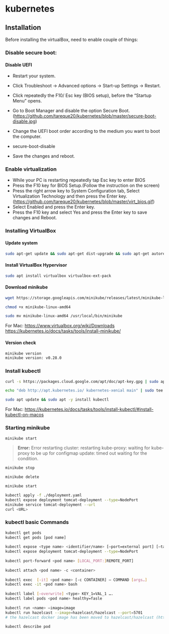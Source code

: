 # kubernetes

## Installation

Before installing the virtualBox, need to enable couple of things:

### Disable secure boot:
#### Disable UEFI

 - Restart your system.
 - Click Troubleshoot → Advanced options → Start-up Settings → Restart.
 - Click repeatedly the F10/ Esc key (BIOS setup), before the “Startup Menu” opens.
 - Go to Boot Manager and disable the option Secure Boot.
   (https://github.com/tareque20/kubernetes/blob/master/secure-boot-disable.jpg)
 - Change the UEFI boot order according to the medium you want to boot the computer.
 - secure-boot-disable

 - Save the changes and reboot.

### Enable virtualization
 - While your PC is restarting repeatedly tap Esc key to enter BIOS
 - Press the F10 key for BIOS Setup.(Follow the instruction on the screen)
 - Press the right arrow key to System Configuration tab, Select Virtualization Technology and then press the Enter key. 
	(https://github.com/tareque20/kubernetes/blob/master/virt_bios.gif)
 - Select Enabled and press the Enter key.
 - Press the F10 key and select Yes and press the Enter key to save changes and Reboot.

### Installing VirtualBox
#### Update system
```sh
sudo apt-get update && sudo apt-get dist-upgrade && sudo apt-get autoremove && sudo apt-get install apt-transport-https
```
#### Install VirtualBox Hypervisor
```sh
sudo apt install virtualbox virtualbox-ext-pack
```
#### Download minikube
```sh
wget https://storage.googleapis.com/minikube/releases/latest/minikube-linux-amd64
```
```sh
chmod +x minikube-linux-amd64
```
```sh
sudo mv minikube-linux-amd64 /usr/local/bin/minikube
```
For Mac: 
https://www.virtualbox.org/wiki/Downloads
https://kubernetes.io/docs/tasks/tools/install-minikube/

#### Version check
```sh
minikube version
minikube version: v0.28.0
```

### Install kubectl
```sh
curl -s https://packages.cloud.google.com/apt/doc/apt-key.gpg | sudo apt-key add -
```
```sh
echo "deb http://apt.kubernetes.io/ kubernetes-xenial main" | sudo tee /etc/apt/sources.list.d/kubernetes.list
```
```sh
sudo apt update && sudo apt -y install kubectl
```
For Mac: https://kubernetes.io/docs/tasks/tools/install-kubectl/#install-kubectl-on-macos

### Starting minikube
```sh
minikube start
```

> **Error:** Error restarting cluster: restarting kube-proxy: waiting for kube-proxy to be up for configmap update: timed out waiting for the condition.
```sh
minikube stop
```
```sh
minikube delete
```
```sh
minikube start
```


```sh
kubectl apply -f ./deployment.yaml
kubectl expose deployment tomcat-deployment --type=NodePort
minikube service tomcat-deployment --url
curl <URL>
```

### kubectl basic Commands
```sh
kubectl get pods
kubectl get pods [pod name]
 
kubectl expose <type name> <identifier/name> [—port=external port] [—target-port=container-port [—type=service-type]
kubectl expose deployment tomcat-deployment --type=NodePort
 
kubectl port-forward <pod name> [LOCAL_PORT:]REMOTE_PORT]
 
kubectl attach <pod name> -c <container>
 
kubectl exec  [-it] <pod name> [-c CONTAINER] — COMMAND [args…]
kubectl exec -it <pod name> bash
 
kubectl label [—overwrite] <type> KEY_1=VAL_1 ….
kubectl label pods <pod name> healthy=fasle
 
kubectl run <name> —image=image
kubectl run hazelcast --image=hazelcast/hazelcast --port=5701
# the hazelcast docker image has been moved to hazelcast/hazelcast (https://hub.docker.com/r/hazelcast/hazelcast
 
kubectl describe pod
```

